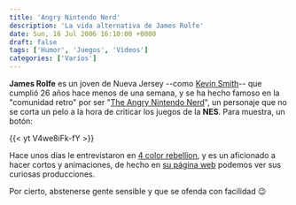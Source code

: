 ```yaml
---
title: 'Angry Nintendo Nerd'
description: 'La vida alternativa de James Rolfe'
date: Sun, 16 Jul 2006 16:10:00 +0000
draft: false
tags: ['Humor', 'Juegos', 'Vídeos']
categories: ['Varios']
---
```


**James Rolfe** es un joven de Nueva Jersey --como [Kevin Smith](http://en.wikipedia.org/wiki/Kevin_Smith)\-- que cumplió 26 años hace menos de una semana, y se ha hecho famoso en la "comunidad retro" por ser "[The Angry Nintendo Nerd](http://www.cinemassacre.com/Movies/Nes_Nerd.html)", un personaje que no se corta un pelo a la hora de criticar los juegos de la **NES**. Para muestra, un botón:

{{< yt V4we8iFk-fY >}}

Hace unos días le entrevistaron en [4 color rebellion](http://www.4colorrebellion.com/archives/2006/07/11/4cr-interview-angry-nintendo-nerd/), y es un aficionado a hacer cortos y animaciones, de hecho en [su página web](http://cinemassacre.com/Home_page/frameset.html) podemos ver sus curiosas producciones.

Por cierto, abstenerse gente sensible y que se ofenda con facilidad :wink: